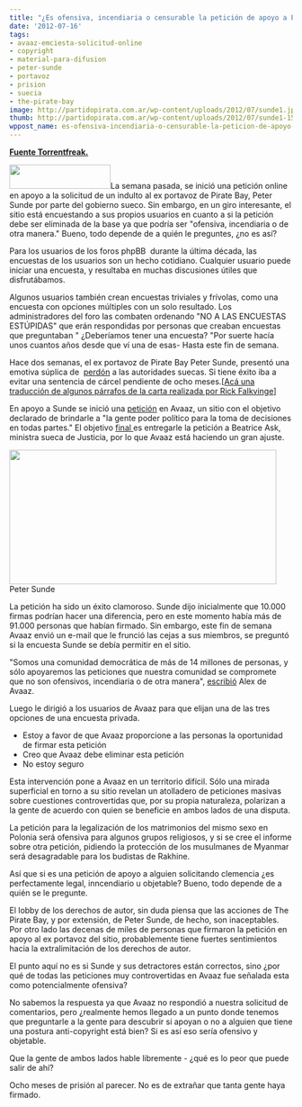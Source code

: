```yaml
---
title: "¿Es ofensiva, incendiaria o censurable la petición de apoyo a Peter Sunde?"
date: '2012-07-16'
tags:
- avaaz-emciesta-solicitud-online
- copyright
- material-para-difusion
- peter-sunde
- portavoz
- prision
- suecia
- the-pirate-bay
image: http://partidopirata.com.ar/wp-content/uploads/2012/07/sunde1.jpg
thumb: http://partidopirata.com.ar/wp-content/uploads/2012/07/sunde1-150x150.jpg
wppost_name: es-ofensiva-incendiaria-o-censurable-la-peticion-de-apoyo-a-peter-sunde
---
```


<strong><a href="https://torrentfreak.com/is-the-peter-sunde-petition-offensive-inflammatory-or-objectionable-120716/" target="_blank">Fuente Torrentfreak.</a></strong>

<a href="http://partidopirata.com.ar/wp-content/uploads/2012/07/avaaz.jpg"><img class="alignright size-full wp-image-5299" title="avaaz" src="http://partidopirata.com.ar/wp-content/uploads/2012/07/avaaz.jpg" alt="" width="180" height="43" /></a>La semana pasada, se inició una petición online en apoyo a la solicitud de un indulto al ex portavoz de Pirate Bay, Peter Sunde por parte del gobierno sueco. Sin embargo, en un giro interesante, el sitio está encuestando a sus propios usuarios en cuanto a si la petición debe ser eliminada de la base ya que podría ser "ofensiva, incendiaria o de otra manera." Bueno, todo depende de a quién le preguntes, ¿no es así?

Para los usuarios de los foros phpBB  durante la última década, las encuestas de los usuarios son un hecho cotidiano. Cualquier usuario puede iniciar una encuesta, y resultaba en muchas discusiones útiles que disfrutábamos.

Algunos usuarios también crean encuestas triviales y frívolas, como una encuesta con opciones múltiples con un solo resultado. Los administradores del foro las combaten ordenando "NO A LAS ENCUESTAS ESTÚPIDAS" que erán respondidas por personas que creaban encuestas que preguntaban " ¿Deberíamos tener una encuesta? "Por suerte hacía unos cuantos años desde que ví una de esas- Hasta este fin de semana.

Hace dos semanas, el ex portavoz de Pirate Bay Peter Sunde, presentó una emotiva súplica de  <a href="http://torrentfreak.com/pirate-bay-founder-seeks-prison-delay-citing-mental-health-employment-issues-120707/">perdón</a> a las autoridades suecas. Si tiene éxito iba a evitar una sentencia de cárcel pendiente de ocho meses.[<a href="http://partidopirata.com.ar/5165/las-consecuencias-del-proceso-contra-the-pirate-bay-el-motivo-de-la-carta-de-peter-sunde-en-sus-propias-palabras">Acá una traducción de algunos párrafos de la carta realizada por Rick Falkvinge</a>]

En apoyo a Sunde se inició una <a href="http://www.avaaz.org/en/petition/Grant_Peter_Sundes_of_The_Pirate_Bay_plea_for_pardon/">petición</a> en Avaaz, un sitio con el objetivo declarado de brindarle a "la gente poder político para la toma de decisiones en todas partes." El objetivo <a href="http://torrentfreak.com/ten-thousands-back-pirate-bay-founders-pardon-plea-120714/">final </a> es entregarle la petición a Beatrice Ask, ministra sueca de Justicia, por lo que Avaaz está haciendo un gran ajuste.

<a href="http://partidopirata.com.ar/wp-content/uploads/2012/07/sunde1.jpg"><img class="size-full wp-image-5300" title="sunde1" src="http://partidopirata.com.ar/wp-content/uploads/2012/07/sunde1.jpg" alt="" width="475" height="239" /></a> Peter Sunde


La petición ha sido un éxito clamoroso. Sunde dijo inicialmente que 10.000 firmas podrían hacer una diferencia, pero en este momento había más de 91.000 personas que habían firmado. Sin embargo, este fin de semana Avaaz envió un e-mail que le frunció las cejas a sus miembros, se preguntó si la encuesta Sunde se debía permitir en el sitio.

"Somos una comunidad democrática de más de 14 millones de personas, y sólo apoyaremos las peticiones que nuestra comunidad se compromete que no son ofensivos, incendiaria o de otra manera", <a href="http://www.s-info.se/region/show_news.asp?id=120&amp;news=16919">escribió</a> Alex de Avaaz.

Luego le dirigió a los usuarios de Avaaz para que elijan una de las tres opciones de una encuesta privada.

- Estoy a favor de que Avaaz proporcione a las personas la oportunidad de firmar esta petición
- Creo que Avaaz debe eliminar esta petición
- No estoy seguro

Esta intervención pone a Avaaz en un territorio difícil. Sólo una mirada superficial en torno a su sitio revelan un atolladero de peticiones masivas sobre cuestiones controvertidas que, por su propia naturaleza, polarizan a la gente de acuerdo con quien se beneficie en ambos lados de una disputa.

La petición para la legalización de los matrimonios del mismo sexo en Polonia será ofensiva para algunos grupos religiosos, y si se cree el informe sobre otra petición, pidiendo la protección de los musulmanes de Myanmar será desagradable para los budistas de Rakhine.

Así que si es una petición de apoyo a alguien solicitando clemencia ¿es perfectamente legal, inncendiario u objetable? Bueno, todo depende de a quién se le pregunte.

El lobby de los derechos de autor, sin duda piensa que las acciones de The Pirate Bay, y por extensión, de Peter Sunde, de hecho, son inaceptables. Por otro lado las decenas de miles de personas que firmaron la petición en apoyo al ex portavoz del sitio, probablemente tiene fuertes sentimientos hacia la extralimitación de los derechos de autor.

El punto aquí no es si Sunde y sus detractores están correctos, sino ¿por qué de todas las peticiones muy controvertidas en Avaaz fue señalada esta como potencialmente ofensiva?

No sabemos la respuesta ya que Avaaz no respondió a nuestra solicitud de comentarios, pero ¿realmente hemos llegado a un punto donde tenemos que preguntarle a la gente para descubrir si apoyan o no a alguien que tiene una postura anti-copyright está bien? Si es así eso sería ofensivo y objetable.

Que la gente de ambos lados hable libremente - ¿qué es lo peor que puede salir de ahí?

Ocho meses de prisión al parecer. No es de extrañar que tanta gente haya firmado.
